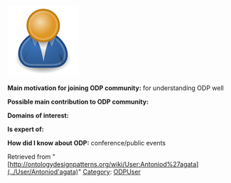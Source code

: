 [![Image:ODPUser.png](../images/a/a6/ODPUser.png)](../Image/ODPUser.png "Image:ODPUser.png")




  





__Main motivation for joining ODP community:__ for understanding ODP well


__Possible main contribution to ODP community:__


__Domains of interest:__


  



__Is expert of:__


  

__How did I know about ODP:__ conference/public events






Retrieved from "[http://ontologydesignpatterns.org/wiki/User:Antoniod%27agata](../User/Antoniod'agata)"
 [Category](http://ontologydesignpatterns.org/wiki/Special:Categories "Special:Categories"): [ODPUser](../Category/ODPUser "Category:ODPUser")